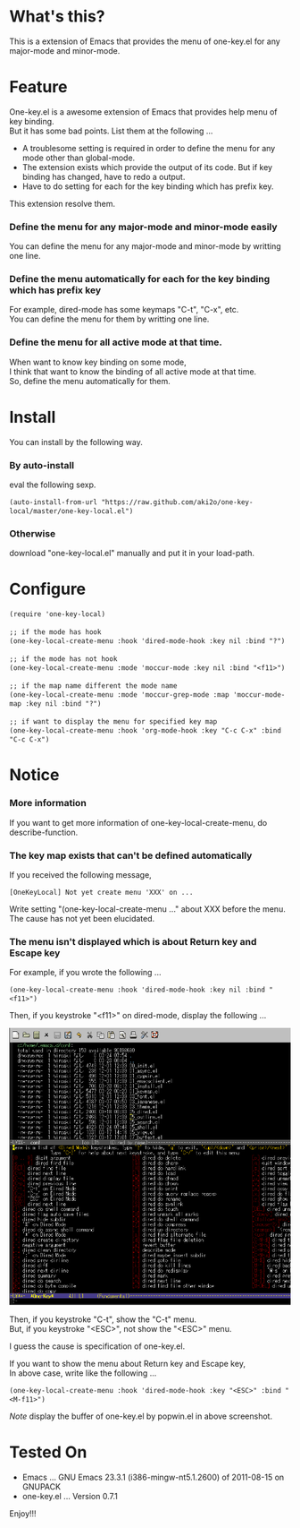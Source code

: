 What's this?
============

This is a extension of Emacs that provides the menu of one-key.el for any major-mode and minor-mode.

Feature
=======

One-key.el is a awesome extension of Emacs that provides help menu of key binding.  
But it has some bad points. List them at the following ...  

* A troublesome setting is required in order to define the menu for any mode other than global-mode.
* The extension exists which provide the output of its code. But if key binding has changed, have to redo a output.
* Have to do setting for each for the key binding which has prefix key.

This extension resolve them.

### Define the menu for any major-mode and minor-mode easily

You can define the menu for any major-mode and minor-mode by writting one line.

### Define the menu automatically for each for the key binding which has prefix key

For example, dired-mode has some keymaps "C-t", "C-x", etc.  
You can define the menu for them by writting one line.

### Define the menu for all active mode at that time.

When want to know key binding on some mode,  
I think that want to know the binding of all active mode at that time.  
So, define the menu automatically for them.

Install
=======

You can install by the following way.

### By auto-install

eval the following sexp.

    (auto-install-from-url "https://raw.github.com/aki2o/one-key-local/master/one-key-local.el")

### Otherwise

download "one-key-local.el" manually and put it in your load-path.

Configure
=========

    (require 'one-key-local)

    ;; if the mode has hook
    (one-key-local-create-menu :hook 'dired-mode-hook :key nil :bind "?")

    ;; if the mode has not hook
    (one-key-local-create-menu :mode 'moccur-mode :key nil :bind "<f11>")

    ;; if the map name different the mode name
    (one-key-local-create-menu :mode 'moccur-grep-mode :map 'moccur-mode-map :key nil :bind "?")

    ;; if want to display the menu for specified key map
    (one-key-local-create-menu :hook 'org-mode-hook :key "C-c C-x" :bind "C-c C-x")

Notice
======

### More information

If you want to get more information of one-key-local-create-menu, do describe-function.

### The key map exists that can't be defined automatically

If you received the following message,  

    [OneKeyLocal] Not yet create menu 'XXX' on ...

Write setting "(one-key-local-create-menu ..." about XXX before the menu.  
The cause has not yet been elucidated.

### The menu isn't displayed which is about Return key and Escape key

For example, if you wrote the following ...

    (one-key-local-create-menu :hook 'dired-mode-hook :key nil :bind "<f11>")

Then, if you keystroke "&lt;f11&gt;" on dired-mode, display the following ...

![Demo1](demo1.png)

Then, if you keystroke "C-t", show the "C-t" menu.  
But, if you keystroke "&lt;ESC&gt;", not show the "&lt;ESC&gt;" menu.  

I guess the cause is specification of one-key.el.

If you want to show the menu about Return key and Escape key,  
In above case, write like the following ...

    (one-key-local-create-menu :hook 'dired-mode-hook :key "<ESC>" :bind "<M-f11>")

*Note* display the buffer of one-key.el by popwin.el in above screenshot.

Tested On
=========

* Emacs ... GNU Emacs 23.3.1 (i386-mingw-nt5.1.2600) of 2011-08-15 on GNUPACK
* one-key.el ... Version 0.7.1


Enjoy!!!

